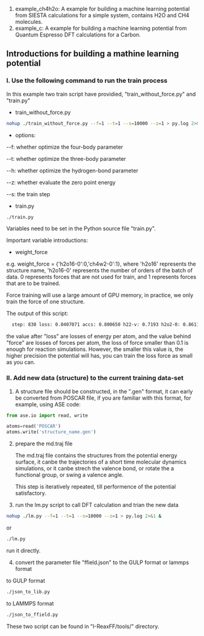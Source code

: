 1. example_ch4h2o: A example for building a machine learning potential from SIESTA calculations for a simple system, contains H2O and CH4 molecules.
2. example_c: A example for building a machine learning potential from Quantum Espresso DFT calculations for a Carbon.

## Introductions for building a mathine learning potential

### I. Use the following command to run the train process

In this example two train script have providied, "train_without_force.py" and "train.py"

* train_without_force.py
```bash
nohup ./train_without_force.py --f=1 --t=1 --s=10000 --z=1 > py.log 2>&1 &
```
* options:

--f: whether optimize the four-body parameter

--t: whether optimize the three-body parameter

--h: whether optimize the hydrogen-bond parameter

--z: whether evaluate the zero point energy

--s: the train step

* train.py
```bash
./train.py   
```
Variables need to be set in the Python source file "train.py".

Important variable introductions:

* weight_force

e.g. weight_force  = {'h2o16-0':0,'ch4w2-0':1}, where 'h2o16' represents the structure name, 'h2o16-0' represents the 
number of orders of the batch of data. 0 represents forces that are not used for train, and 1 represents forces that are to be trained.

Force training will use a large amount of GPU memory, in practice, we only train the force of one structure.

The output of this script:

```bash
  step: 830 loss: 0.0407071 accs: 0.800650 h22-v: 0.7193 h2o2-0: 0.8611 ch4w2-0: 0.7977 h2o16-0: 0.8246  force: 0.473940 pen: 13.7729 me: 0.0873 time: 1.9033
```

the value after "loss" are losses of energy per atom, and the value behind "force" are losses of forces per atom, the loss of force smaller than 0.1 
is enough for reaction simulations. However, the smaller this value is, the higher precision the potential will has, you can train the loss force as small as you can.

### II. Add new data (structure) to the current training data-set

1. A structure file should be constructed, in the ".gen" format, it can early be converted from POSCAR file, 
   if you are familiar with this format, for example, using ASE code:
```python
from ase.io import read, write

atoms=read('POSCAR')
atoms.write('structure_name.gen')
```

2. prepare the md.traj file

   The md.traj file contains the structures from the potential energy surface, it canbe the trajectories of a short time molecular dynamics simulations, or it canbe strech the valence bond, or rotate the a functional group, or swing a valence angle. 
  
   This step is iteratively repeated, till performence of the potential satisfactory. 

3. run the lm.py script to call DFT calculation and trian the new data 

```bash
nohup ./lm.py --f=1 --t=1 --s=10000 --z=1 > py.log 2>&1 &
```
or 
```bash
./lm.py 
```
run it directly.

4. convert the parameter file "ffield.json" to the GULP format or lammps format

to GULP format
```bash
./json_to_lib.py
```
to LAMMPS format
```bash
./json_to_ffield.py
```
These two script can be found in "I-ReaxFF/tools/" directory.

